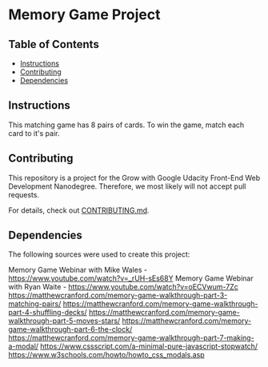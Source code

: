# Memory Game Project

## Table of Contents

* [Instructions](#instructions)
* [Contributing](#contributing)
* [Dependencies](#dependencies)

## Instructions

This matching game has 8 pairs of cards. To win the game, match each card to it's pair. 

## Contributing

This repository is a project for the Grow with Google Udacity Front-End Web Development Nanodegree. Therefore, we most likely will not accept pull requests.

For details, check out [CONTRIBUTING.md](CONTRIBUTING.md).

## Dependencies
The following sources were used to create this project:

Memory Game Webinar with Mike Wales - https://www.youtube.com/watch?v=_rUH-sEs68Y 
Memory Game Webinar with Ryan Waite - https://www.youtube.com/watch?v=oECVwum-7Zc
https://matthewcranford.com/memory-game-walkthrough-part-3-matching-pairs/
https://matthewcranford.com/memory-game-walkthrough-part-4-shuffling-decks/
https://matthewcranford.com/memory-game-walkthrough-part-5-moves-stars/
https://matthewcranford.com/memory-game-walkthrough-part-6-the-clock/
https://matthewcranford.com/memory-game-walkthrough-part-7-making-a-modal/
https://www.cssscript.com/a-minimal-pure-javascript-stopwatch/
https://www.w3schools.com/howto/howto_css_modals.asp
